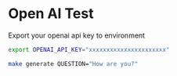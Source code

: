 # Open AI Test

Export your openai api key to environment

```bash
export OPENAI_API_KEY="xxxxxxxxxxxxxxxxxxxxxx"
```

```bash
make generate QUESTION="How are you?"
```
